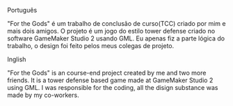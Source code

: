 Português

"For the Gods" é um trabalho de conclusão de curso(TCC) criado por mim e mais dois amigos.
O projeto é um jogo do estilo tower defense criado no software GameMaker Studio 2 usando GML.
Eu apenas fiz a parte lógica do trabalho, o design foi feito pelos meus colegas de projeto.

Inglish

"For the Gods" is an course-end project created by me and two more friends.
It is a tower defense based game made at GameMaker Studio 2 using GML.
I was responsible for the coding, all the disign substance was made by my co-workers.
